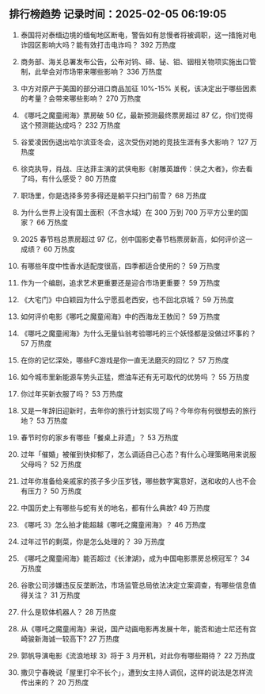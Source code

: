 
## 排行榜趋势 记录时间：2025-02-05 06:19:05
  
  1. 泰国将对泰缅边境的缅甸地区断电，警告如有怠慢者将被调职，这一措施对电诈园区影响大吗？能有效打击电诈吗？ 392 万热度
    
  2. 商务部、海关总署发布公告，公布对钨、碲、铋、钼、铟相关物项实施出口管制，此举会对市场带来哪些影响？ 336 万热度
    
  3. 中方对原产于美国的部分进口商品加征 10%-15% 关税，该决定出于哪些因素的考量？会带来哪些影响？ 270 万热度
    
  4. 《哪吒之魔童闹海》票房破 50 亿，最新预测最终票房超过 87 亿，你们觉得这个预测能达成吗？ 232 万热度
    
  5. 谷爱凌因伤退出哈尔滨亚冬会，这次受伤对她的竞技生涯有多大影响？ 127 万热度
    
  6. 徐克执导，肖战、庄达菲主演的武侠电影《射雕英雄传：侠之大者》，你去看了吗，有什么感受？ 80 万热度
    
  7. 职场里，你是选择多劳多得还是躺平只扫门前雪？ 68 万热度
    
  8. 为什么世界上没有国土面积（不含水域）在 300 万到 700 万平方公里的国家？ 66 万热度
    
  9. 2025 春节档总票房超过 97 亿，创中国影史春节档票房新高，如何评价这一成绩？ 60 万热度
    
  10. 有哪些年度中性香水适配度很高，四季都适合使用的？ 59 万热度
    
  11. 作为一个编剧，追求艺术更重要还是迎合市场更重要？ 59 万热度
    
  12. 《大宅门》中白颖园为什么宁愿孤老西安，也不回北京城？ 59 万热度
    
  13. 如何评价电影《哪吒之魔童闹海》中的西海龙王敖闰？ 59 万热度
    
  14. 《哪吒之魔童闹海》为什么无量仙翁考验哪吒的三个妖怪都是没做过坏事的？ 57 万热度
    
  15. 在你的记忆深处，哪些FC游戏是你一直无法磨灭的回忆？ 57 万热度
    
  16. 如今城市里新能源车势头正猛，燃油车还有无可取代的优势吗 ？ 55 万热度
    
  17. 你过年买新衣服了吗？ 53 万热度
    
  18. 又是一年辞旧迎新时，去年你的旅行计划实现了吗？今年你有何很想去的旅行地？ 53 万热度
    
  19. 春节时你的家乡有哪些「餐桌上非遗」？ 53 万热度
    
  20. 过年「催婚」被催到快抑郁了，怎么调适自己心态？有什么心理策略用来说服父母吗？ 52 万热度
    
  21. 过年你准备给亲戚家的孩子多少压岁钱，哪些数字寓意好，送和收的人也不会有压力？ 50 万热度
    
  22. 中国历史上有哪些与蛇有关的地名，都有什么典故? 49 万热度
    
  23. 《哪吒 3》怎么拍才能超越《哪吒之魔童闹海》？ 46 万热度
    
  24. 过年过节的剩菜，你是怎么处理的？ 39 万热度
    
  25. 《哪吒之魔童闹海》能否超过《长津湖》，成为中国电影票房总榜冠军？ 34 万热度
    
  26. 谷歌公司涉嫌违反反垄断法，市场监管总局依法决定立案调查，有哪些信息值得关注？ 31 万热度
    
  27. 什么是软体机器人？ 28 万热度
    
  28. 从《哪吒之魔童闹海》来说，国产动画电影再发展十年，能否和迪士尼还有宫崎骏新海诚一较高下? 27 万热度
    
  29. 郭帆导演电影《流浪地球 3》将于 3 月开机，对此你有哪些期待？ 22 万热度
    
  30. 撒贝宁春晚说「屋里打伞不长个」，遭到女主持人调侃，这样的说法是怎样流传出来的？ 20 万热度
    